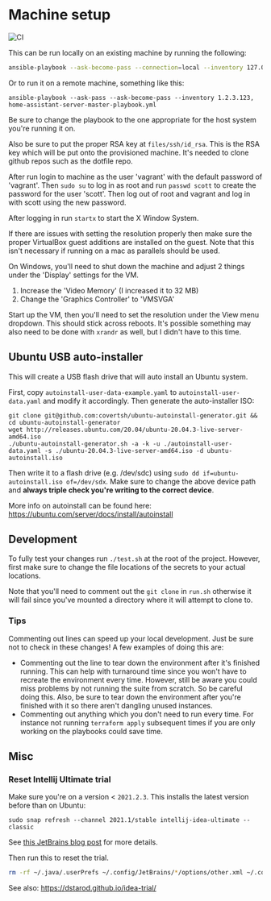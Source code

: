 # Machine setup
![CI](https://github.com/ScottG489/machine-setup/workflows/CI/badge.svg)

This can be run locally on an existing machine by running the following:
```bash
ansible-playbook --ask-become-pass --connection=local --inventory 127.0.0.1, --limit 127.0.0.1 desktop-master-playbook.yml
```
Or to run it on a remote machine, something like this:
```shell
ansible-playbook --ask-pass --ask-become-pass --inventory 1.2.3.123, home-assistant-server-master-playbook.yml
```
Be sure to change the playbook to the one appropriate for the host system you're running it on.

Also be sure to put the proper RSA key at `files/ssh/id_rsa`. This is the RSA key which will be put onto the provisioned machine. It's needed to clone github repos such as the dotfile repo.

After run login to machine as the user 'vagrant' with the default password of 'vagrant'. Then `sudo su` to log in as root and run `passwd scott` to create the password for the user 'scott'. Then log out of root and vagrant and log in with scott using the new password.

After logging in run `startx` to start the X Window System.

If there are issues with setting the resolution properly then make sure the proper VirtualBox guest additions are installed on the guest. Note that this isn't necessary if running on a mac as parallels should be used.

On Windows, you'll need to shut down the machine and adjust 2 things under the 'Display' settings for the VM.
1. Increase the 'Video Memory' (I increased it to 32 MB)
2. Change the 'Graphics Controller' to 'VMSVGA'

Start up the VM, then you'll need to set the resolution under the View menu dropdown. This should stick across reboots. It's possible something may also need to be done with `xrandr` as well, but I didn't have to this time.

## Ubuntu USB auto-installer
This will create a USB flash drive that will auto install an Ubuntu system.

First, copy `autoinstall-user-data-example.yaml` to `autoinstall-user-data.yaml` and modify it accordingly.
Then generate the auto-installer ISO:
```shell
git clone git@github.com:covertsh/ubuntu-autoinstall-generator.git && cd ubuntu-autoinstall-generator
wget http://releases.ubuntu.com/20.04/ubuntu-20.04.3-live-server-amd64.iso
./ubuntu-autoinstall-generator.sh -a -k -u ./autoinstall-user-data.yaml -s ./ubuntu-20.04.3-live-server-amd64.iso -d ubuntu-autoinstall.iso
```
Then write it to a flash drive (e.g. /dev/sdc) using `sudo dd if=ubuntu-autoinstall.iso of=/dev/sdx`.
Make sure to change the above device path and **always triple check you're writing to the correct device**.

More info on autoinstall can be found here:
https://ubuntu.com/server/docs/install/autoinstall

## Development
To fully test your changes run `./test.sh` at the root of the project. However, first make sure to change the file locations of the secrets to your actual locations.

Note that you'll need to comment out the `git clone` in `run.sh` otherwise it will fail since you've mounted a directory where it will attempt to clone to.

### Tips
Commenting out lines can speed up your local development. Just be sure not to check in these changes! A few examples of doing this are:
- Commenting out the line to tear down the environment after it's finished running. This can help with turnaround time since you won't have to recreate the environment every time. However, still be aware you could miss problems by not running the suite from scratch. So be careful doing this. Also, be sure to tear down the environment after you're finished with it so there aren't dangling unused instances.
- Commenting out anything which you don't need to run every time. For instance not running `terraform apply` subsequent times if you are only working on the playbooks could save time.

## Misc
### Reset Intellij Ultimate trial
Make sure you're on a version < `2021.2.3`. This installs the latest version before than on Ubuntu:
```shell
sudo snap refresh --channel 2021.1/stable intellij-idea-ultimate --classic
```
See [this JetBrains blog post](https://blog.jetbrains.com/blog/2021/09/30/moving-to-jetbrains-account-for-trials-of-ides-and-net-tools/)
for more details.

Then run this to reset the trial.
```bash
rm -rf ~/.java/.userPrefs ~/.config/JetBrains/*/options/other.xml ~/.config/JetBrains/*/eval/*
```
See also: https://dstarod.github.io/idea-trial/
